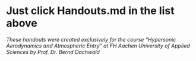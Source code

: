 # Just click Handouts.md in the list above
*These handouts were created exclusively for the course "Hypersonic Aerodynamics and Atmospheric Entry" at FH Aachen University of Applied Sciences by Prof. Dr. Bernd Dachwald*
